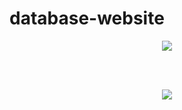 # database-website
<p align="center">
  <img src="https://media.giphy.com/media/XNdshzuoDUgX5XHNMD/giphy.gif" />
</p>
<br></br>
<p align="center">
  <img src="https://media.giphy.com/media/D6ZolfDiCyRraHeohP/giphy.gif"/>
</p>


